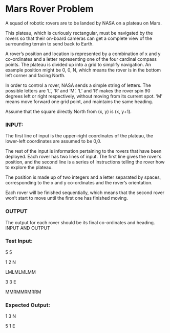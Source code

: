 # Mars Rover Problem


A squad of robotic rovers are to be landed by NASA on a plateau on Mars.

This plateau, which is curiously rectangular, must be navigated by the rovers so that their on-board
cameras can get a complete view of the surrounding terrain to send back to Earth.

A rover’s position and location is represented by a combination of x and y co-ordinates and a letter
representing one of the four cardinal compass points. The plateau is divided up into a grid to simplify
navigation. An example position might be 0, 0, N, which means the rover is in the bottom left corner and
facing North.

In order to control a rover, NASA sends a simple string of letters. The possible letters are ‘L’, ‘R’ and ‘M’.
‘L’ and ‘R’ makes the rover spin 90 degrees left or right respectively, without moving from its current spot.
‘M’ means move forward one grid point, and maintains the same heading.

Assume that the square directly North from (x, y) is (x, y+1).

### INPUT:

The first line of input is the upper-right coordinates of the plateau, the lower-left coordinates are assumed
to be 0,0.

The rest of the input is information pertaining to the rovers that have been deployed. Each rover has two
lines of input. The first line gives the rover’s position, and the second line is a series of instructions telling
the rover how to explore the plateau.

The position is made up of two integers and a letter separated by spaces, corresponding to the x and y
co-ordinates and the rover’s orientation.

Each rover will be finished sequentially, which means that the second rover won’t start to move until the
first one has finished moving.

### OUTPUT

The output for each rover should be its final co-ordinates and heading.
INPUT AND OUTPUT

### Test Input:
5 5

1 2 N

LMLMLMLMM

3 3 E

MMRMMRMRRM


### Expected Output:
1 3 N

5 1 E
